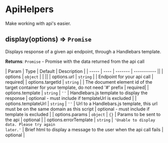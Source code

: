 # ApiHelpers

Make working with api's easier.

## display(options) ⇒ <code>Promise</code>
Displays response of a given api endpoint, through a Handlebars template.

**Returns**: <code>Promise</code> - Promise with the data returned from the api call

| Param | Type | Default | Description |
| ----- | ---- | ------- | ----------- ||
| options               | <code>object</code> |                                                                          |                                                                                           ||
| options.url           | <code>string</code> |                                                                          | Endpoint for your api call                                                                | required|
| options.targetId      | <code>string</code> |                                                                          | The document element id of the target container for your template, do not need '#' prefix | required|
| options.template      | <code>string</code> | <code>&#x27;&#x27;</code>                                                | Handlebars.js template to display the response                                            | optional - must include if templateUrl is excluded |
| options.templateUrl   | <code>string</code> | <code>&#x27;&#x27;</code>                                                | Url to a Handlebars.js template, this url must be on the same domain as this script       | optional - must include if template is excluded    |
| options.params        | <code>object</code> | <code>{}</code>                                                          | Params to be sent to the api                                                              | optional                                           |
| options.errorTemplate | <code>string</code> | <code>&#x27;Unable to display data. Please try again later.&#x27;</code> | Brief html to display a message to the user when the api call fails                       | optional                                           |